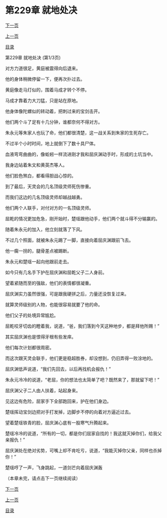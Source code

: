 <h1>第229章    就地处决</h1>
            <div><p><a href="./0685_%E7%AC%AC229%E7%AB%A0_%E5%B0%B1%E5%9C%B0%E5%A4%84%E5%86%B3.md">下一页</a></p><p><a href="./0683_%E7%AC%AC228%E7%AB%A0_%E4%B8%80%E5%86%B3%E9%9B%8C%E9%9B%84.md">上一页</a></p><p><a href="../">目录</a></p></div>
            <div><p>第229章    就地处决 (第1/3页)</p><p>对方力道很足，黄庭被震得向后退来。</p><p>他的身体稍微停留一下，便再次扑过去。</p><p>黄庭像走马灯似的，围着马成才转个不停。</p><p>马成才靠着力大刀猛，只是站在原地。</p><p>他身体像陀螺似的转动着，把刺过来的宝剑击开。</p><p>他们两个斗了足有十几分钟，谁都奈何不得对方。</p><p>朱永元等朱家人也玩了命，他们都很清楚，这一战关系到朱家的生死存亡。</p><p>不过半个小时时间，地上就倒下了数十具尸体。</p><p>血液弯弯曲曲的，像蚯蚓一样流进刚才我和屈庆渊动手时，形成的土坑当中。</p><p>我身边站着朱文和黄英杰等人。</p><p>他们脸色煞白，都看得胆战心惊的。</p><p>到了最后，天灵会的几名顶级灵师死伤惨重。</p><p>而我们这边的几名顶级灵师却越战越勇。</p><p>他们两个人联手，对付对方的一名顶级灵师。</p><p>屈乾的情况更加危急，刚开始时，楚瑶跟他动手，他们两个就斗得不分输赢的。</p><p>随着朱永元的加入，他立刻就落了下风。</p><p>不过几个照面，就被朱永元踢了一脚，直接向着屈庆渊跟前飞去。</p><p>他一瘸一拐的，腿骨差点被踢断。</p><p>朱永元和楚瑶一起向他跟前走去。</p><p>如今只有几名手下护在屈庆渊和屈乾父子二人身前。</p><p>望着紧随而至的强敌，他们的表情都很凝重。</p><p>屈庆渊实力虽然很强，可是跟我硬拼之后，力量还没恢复过来。</p><p>就算灵师级别的人物，也能很容易就要了他的命。</p><p>他们父子的处境异常尴尬。</p><p>屈乾咬牙切齿的瞪着我，说道，“爸，我们落到今天这种地步，都是拜他所赐！”</p><p>其实屈庆渊也是恨得牙根有些发痒。</p><p>他们每次计划都很周密。</p><p>而这次跟天灵会联手，他们更是稳超胜券，却没想到，仍旧弄得一败涂地的。</p><p>屈庆渊低声说道，“我们先回去，以后再找机会报仇！”</p><p>朱永元冷冷的说道，“老屈，你的想法也太简单了吧？既然来了，那就留下吧！”</p><p>屈庆渊父子二人由人扶着，站起身来。</p><p>见这边有危险，屈家手下全部跑回来，护在他们身边。</p><p>楚瑶挥动宝剑边把对手打发掉，边脚步不停的向着对方逼近过去。</p><p>望着楚瑶铁青的脸，屈庆渊心底有一股寒气升腾起来。</p><p>楚瑶冷冷的说道，“所有的一切，都是你们屈家自找的！我这就灭掉你们，给我父亲报仇！”</p><p>屈庆渊处在绝对劣势，可嘴上却不肯吃亏，说道，“我能灭掉你父亲，同样也杀掉你！”</p><p>楚瑶哼了一声，飞身跳起，一道剑芒向着屈庆渊轰</p><p>（本章未完，请点击下一页继续阅读）</p></div>
            <div><p><a href="./0685_%E7%AC%AC229%E7%AB%A0_%E5%B0%B1%E5%9C%B0%E5%A4%84%E5%86%B3.md">下一页</a></p><p><a href="./0683_%E7%AC%AC228%E7%AB%A0_%E4%B8%80%E5%86%B3%E9%9B%8C%E9%9B%84.md">上一页</a></p><p><a href="../">目录</a></p></div>